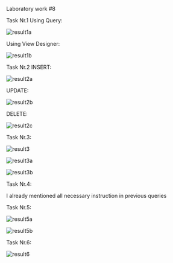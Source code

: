 Laboratory work #8

Task Nr.1 Using Query:

![result1a](https://user-images.githubusercontent.com/36602388/49330942-94823800-f59e-11e8-83a1-ff88637222cb.jpg)

Using View Designer:

![result1b](https://user-images.githubusercontent.com/36602388/49331043-cba51900-f59f-11e8-9b3e-da8b8534594b.jpg)

Task Nr.2 INSERT:

![result2a](https://user-images.githubusercontent.com/36602388/49331400-c8605c00-f5a4-11e8-99d2-280a97434203.jpg)

UPDATE:

![result2b](https://user-images.githubusercontent.com/36602388/49331401-c8605c00-f5a4-11e8-97f5-ed7903d03b8c.jpg)

DELETE:

![result2c](https://user-images.githubusercontent.com/36602388/49331402-c8f8f280-f5a4-11e8-9130-ef19d878ffc8.jpg)

Task Nr.3:

![result3](https://user-images.githubusercontent.com/36602388/49331779-458ecf80-f5ab-11e8-9771-9df199463b16.jpg)

![result3a](https://user-images.githubusercontent.com/36602388/49331780-458ecf80-f5ab-11e8-9108-314be4ca09af.jpg)

![result3b](https://user-images.githubusercontent.com/36602388/49331781-458ecf80-f5ab-11e8-8b96-37927402c3a2.jpg)

Task Nr.4:

I already mentioned all necessary instruction in previous queries

Task Nr.5:

![result5a](https://user-images.githubusercontent.com/36602388/49332160-9e149b80-f5b0-11e8-9f01-4d401794e85e.jpg)

![result5b](https://user-images.githubusercontent.com/36602388/49332161-9e149b80-f5b0-11e8-8b2d-2cb89834db98.jpg)

Task Nr.6:

![result6](https://user-images.githubusercontent.com/36602388/49332252-935b0600-f5b2-11e8-84e9-f7ee850d20bb.jpg)




